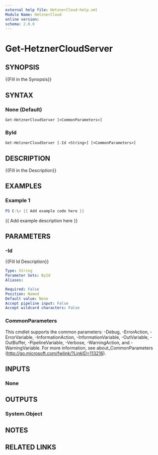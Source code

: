 ```yaml
---
external help file: HetznerCloud-help.xml
Module Name: HetznerCloud
online version:
schema: 2.0.0
---
```


# Get-HetznerCloudServer

## SYNOPSIS
{{Fill in the Synopsis}}

## SYNTAX

### None (Default)
```
Get-HetznerCloudServer [<CommonParameters>]
```

### ById
```
Get-HetznerCloudServer [-Id <String>] [<CommonParameters>]
```

## DESCRIPTION
{{Fill in the Description}}

## EXAMPLES

### Example 1
```powershell
PS C:\> {{ Add example code here }}
```

{{ Add example description here }}

## PARAMETERS

### -Id
{{Fill Id Description}}

```yaml
Type: String
Parameter Sets: ById
Aliases:

Required: False
Position: Named
Default value: None
Accept pipeline input: False
Accept wildcard characters: False
```

### CommonParameters
This cmdlet supports the common parameters: -Debug, -ErrorAction, -ErrorVariable, -InformationAction, -InformationVariable, -OutVariable, -OutBuffer, -PipelineVariable, -Verbose, -WarningAction, and -WarningVariable.
For more information, see about_CommonParameters (http://go.microsoft.com/fwlink/?LinkID=113216).

## INPUTS

### None


## OUTPUTS

### System.Object

## NOTES

## RELATED LINKS

